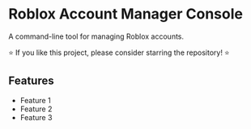# Roblox Account Manager Console

A command-line tool for managing Roblox accounts.

⭐ If you like this project, please consider starring the repository! ⭐

## Features
- Feature 1
- Feature 2
- Feature 3
